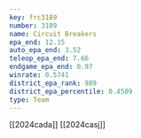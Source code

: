 ```yaml
---
key: frc3189
number: 3189
name: Circuit Breakers
epa_end: 12.15
auto_epa_end: 3.52
teleop_epa_end: 7.66
endgame_epa_end: 0.97
winrate: 0.5741
district_epa_rank: 989
district_epa_percentile: 0.4509
type: Team
---
```

[[2024cada]]
[[2024casj]]
